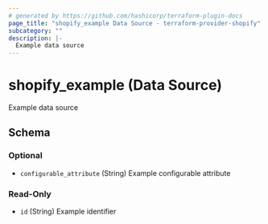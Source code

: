 ```yaml
---
# generated by https://github.com/hashicorp/terraform-plugin-docs
page_title: "shopify_example Data Source - terraform-provider-shopify"
subcategory: ""
description: |-
  Example data source
---
```


# shopify_example (Data Source)

Example data source



<!-- schema generated by tfplugindocs -->
## Schema

### Optional

- `configurable_attribute` (String) Example configurable attribute

### Read-Only

- `id` (String) Example identifier
